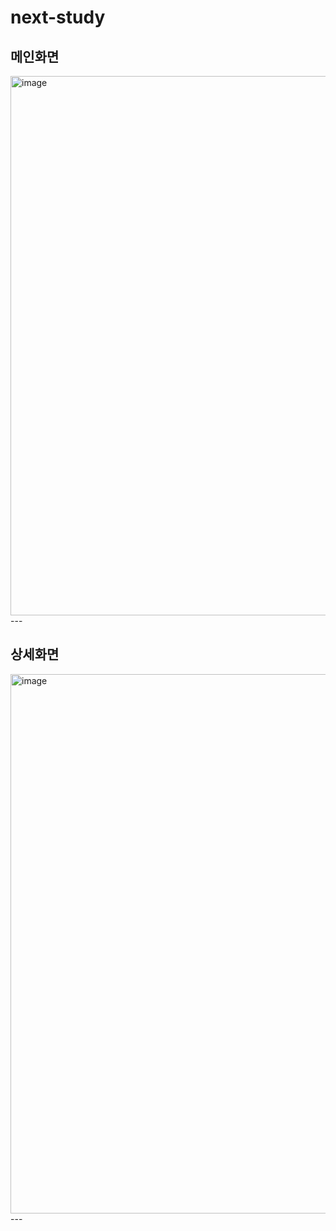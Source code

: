 # next-study

## 메인화면
<img width="863" alt="image" src="https://github.com/always97/next-study-movie-app/assets/97427744/1277af53-6eef-4d8e-9c85-331a22acc42b" />
---

## 상세화면
<img width="863" alt="image" src="https://github.com/always97/next-study-movie-app/assets/97427744/c6fa4dc5-0e5e-47c7-8baf-1cae7b28c47a" />
---
